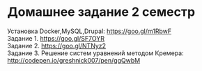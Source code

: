 # Домашнее задание 2 семестр
Установка Docker,MySQL,Drupal: <a href="https://goo.gl/m1RbwF">https://goo.gl/m1RbwF</a><br/>
Задание 1.  <a href="https://goo.gl/SF7OYR">https://goo.gl/SF7OYR</a><br/>
Задание 2.  <a href="https://goo.gl/NTNyz2">https://goo.gl/NTNyz2</a><br/>
Задание 3. Решение систем уравнений методом Кремера: <a href="http://codepen.io/greshnick007/pen/ggQwbM">http://codepen.io/greshnick007/pen/ggQwbM</a>
